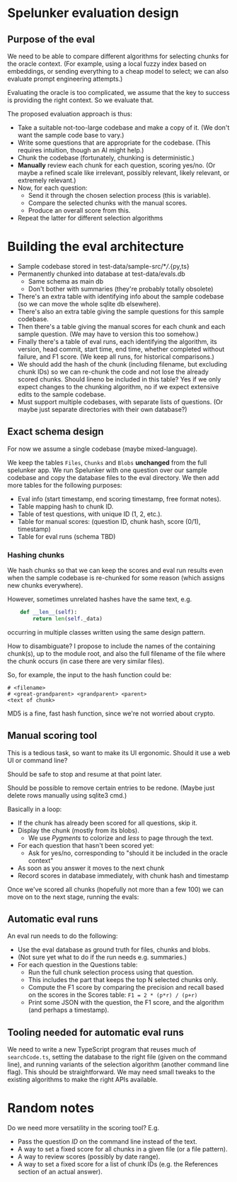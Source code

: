 # Spelunker evaluation design

## Purpose of the eval

We need to be able to compare different algorithms for selecting chunks
for the oracle context. (For example, using a local fuzzy index based on
embeddings, or sending everything to a cheap model to select; we can
also evaluate prompt engineering attempts.)

Evaluating the oracle is too complicated, we assume that the key to
success is providing the right context. So we evaluate that.

The proposed evaluation approach is thus:

- Take a suitable not-too-large codebase and make a copy of it.
  (We don't want the sample code base to vary.)
- Write some questions that are appropriate for the codebase.
  (This requires intuition, though an AI might help.)
- Chunk the codebase (fortunately, chunking is deterministic.)
- **Manually** review each chunk for each question, scoring yes/no.
  (Or maybe a refined scale like irrelevant, possibly relevant,
  likely relevant, or extremely relevant.)
- Now, for each question:
  - Send it through the chosen selection process (this is variable).
  - Compare the selected chunks with the manual scores.
  - Produce an overall score from this.
- Repeat the latter for different selection algorithms

# Building the eval architecture

- Sample codebase stored in test-data/sample-src/\*_/_.{py,ts}
- Permanently chunked into database at test-data/evals.db
  - Same schema as main db
  - Don't bother with summaries (they're probably totally obsolete)
- There's an extra table with identifying info about the sample
  codebase (so we can move the whole sqlite db elsewhere).
- There's also an extra table giving the sample questions for this
  sample codebase.
- Then there's a table giving the manual scores for each chunk
  and each sample question. (We may have to version this too somehow.)
- Finally there's a table of eval runs, each identifying the algorithm,
  its version, head commit, start time, end time,
  whether completed without failure, and F1 score.
  (We keep all runs, for historical comparisons.)
- We should add the hash of the chunk (including filename,
  but excluding chunk IDs) so we can re-chunk the code and not lose
  the already scored chunks.
  Should lineno be included in this table? Yes if we only expect changes
  to the chunking algorithm, no if we expect extensive edits to the
  sample codebase.
- Must support multiple codebases, with separate lists of questions.
  (Or maybe just separate directories with their own database?)

## Exact schema design

For now we assume a single codebase (maybe mixed-language).

We keep the tables `Files`, `Chunks` and `Blobs` **unchanged** from
the full spelunker app. We run Spelunker with one question over our
sample codebase and copy the database files to the eval directory.
We then add more tables for the following purposes:

- Eval info (start timestamp, end scoring timestamp,
  free format notes).
- Table mapping hash to chunk ID.
- Table of test questions, with unique ID (1, 2, etc.).
- Table for manual scores: (question ID, chunk hash, score (0/1), timestamp)
- Table for eval runs (schema TBD)

### Hashing chunks

We hash chunks so that we can keep the scores and eval run results
even when the sample codebase is re-chunked for some reason
(which assigns new chunks everywhere).

However, sometimes unrelated hashes have the same text, e.g.

```py
    def __len__(self):
        return len(self._data)
```

occurring in multiple classes written using the same design pattern.

How to disambiguate? I propose to include the names of the containing
chunk(s), up to the module root, and also the full filename of the
file where the chunk occurs (in case there are very similar files).

So, for example, the input to the hash function could be:

```
# <filename>
# <great-grandparent> <grandparent> <parent>
<text of chunk>
```

MD5 is a fine, fast hash function, since we're not worried about crypto.

## Manual scoring tool

This is a tedious task, so want to make its UI ergonomic.
Should it use a web UI or command line?

Should be safe to stop and resume at that point later.

Should be possible to remove certain entries to be redone.
(Maybe just delete rows manually using sqlite3 cmd.)

Basically in a loop:

- If the chunk has already been scored for all questions, skip it.
- Display the chunk (mostly from its blobs).
  - We use _Pygments_ to colorize and _less_ to page through the text.
- For each question that hasn't been scored yet:
  - Ask for yes/no, corresponding to "should it be included in the
    oracle context"
- As soon as you answer it moves to the next chunk
- Record scores in database immediately, with chunk hash and timestamp

Once we've scored all chunks (hopefully not more than a few 100)
we can move on to the next stage, running the evals:

## Automatic eval runs

An eval run needs to do the following:

- Use the eval database as ground truth for files, chunks and blobs.
- (Not sure yet what to do if the run needs e.g. summaries.)
- For each question in the Questions table:
  - Run the full chunk selection process using that question.
  - This includes the part that keeps the top N selected chunks only.
  - Compute the F1 score by comparing the precision and recall
    based on the scores in the Scores table: `F1 = 2 * (p*r) / (p+r)`
  - Print some JSON with the question, the F1 score, and the algorithm
    (and perhaps a timestamp).

## Tooling needed for automatic eval runs

We need to write a new TypeScript program that reuses much of
`searchCode.ts`, setting the database to the right file
(given on the command line),
and running variants of the selection algorithm
(another command line flag).
This should be straightforward.
We may need small tweaks to the existing algorithms to make the right
APIs available.

# Random notes

Do we need more versatility in the scoring tool? E.g.

- Pass the question _ID_ on the command line instead of the text.
- A way to set a fixed score for all chunks in a given file
  (or a file pattern).
- A way to review scores (possibly by date range).
- A way to set a fixed score for a list of chunk IDs
  (e.g. the References section of an actual answer).
